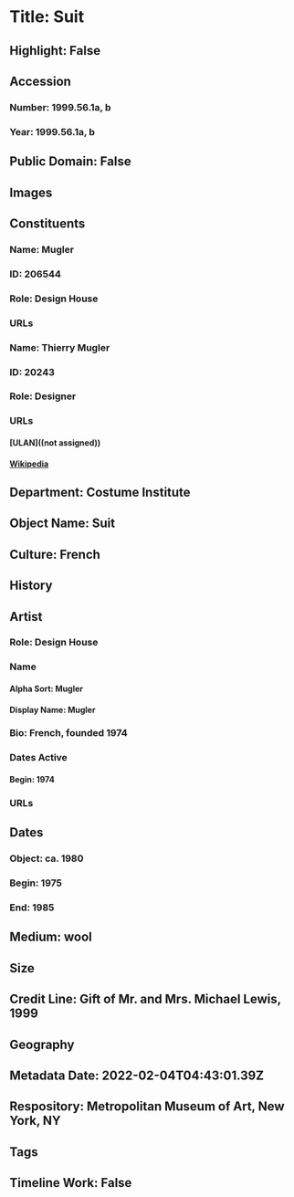 # Title: Suit
## Highlight: False
## Accession
### Number: 1999.56.1a, b
### Year: 1999.56.1a, b
## Public Domain: False
## Images
## Constituents
### Name: Mugler
### ID: 206544
### Role: Design House
### URLs
### Name: Thierry Mugler
### ID: 20243
### Role: Designer
### URLs
#### [ULAN]((not assigned))
#### [Wikipedia](https://www.wikidata.org/wiki/Q862473)
## Department: Costume Institute
## Object Name: Suit
## Culture: French
## History
## Artist
### Role: Design House
### Name
#### Alpha Sort: Mugler
#### Display Name: Mugler
### Bio: French, founded 1974
### Dates Active
#### Begin: 1974
### URLs
## Dates
### Object: ca. 1980
### Begin: 1975
### End: 1985
## Medium: wool
## Size
## Credit Line: Gift of Mr. and Mrs. Michael Lewis, 1999
## Geography
## Metadata Date: 2022-02-04T04:43:01.39Z
## Respository: Metropolitan Museum of Art, New York, NY
## Tags
## Timeline Work: False